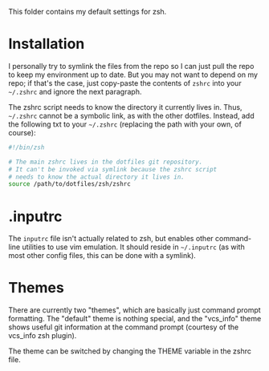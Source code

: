 This folder contains my default settings for zsh.

# Installation

I personally try to symlink the files from the repo so I can just pull the repo to keep
my environment up to date. But you may not want to depend on my repo; if that's the case,
just copy-paste the contents of `zshrc` into your `~/.zshrc` and ignore the next paragraph.

The zshrc script needs to know the directory it currently lives in. Thus,
`~/.zshrc` cannot be a symbolic link, as with the other dotfiles. Instead, add
the following txt to your `~/.zshrc` (replacing the path with your own, of
course):

```bash
#!/bin/zsh

# The main zshrc lives in the dotfiles git repository.
# It can't be invoked via symlink because the zshrc script
# needs to know the actual directory it lives in.
source /path/to/dotfiles/zsh/zshrc
```

# .inputrc

The `inputrc` file isn't actually related to zsh, but enables other command-line
utilities to use vim emulation. It should reside in `~/.inputrc` (as with most
other config files, this can be done with a symlink).

# Themes
There are currently two "themes", which are basically just command prompt
formatting. The "default" theme is nothing special, and the "vcs_info" theme
shows useful git information at the command prompt (courtesy of the vcs_info
zsh plugin).

The theme can be switched by changing the THEME variable in the zshrc file.
